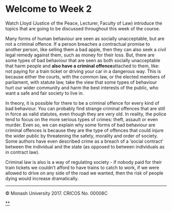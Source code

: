 # Welcome to Week 2

Watch Lloyd (Justice of the Peace, Lecturer, Faculty of Law) introduce the topics that are going to be discussed throughout this week of the course.

Many forms of human behaviour are seen as socially unacceptable, but are not a criminal offence. If a person breaches a contractual promise to another person, like selling them a bad apple, then they can also seek a civil legal remedy against them, such as money for their loss. But, there are some types of bad behaviour that are seen as both socially unacceptable that harm people and **also have a criminal offence**attached to them, like: not paying for a train ticket or driving your car in a dangerous way. This is because either the courts, with the common law, or the elected members of parliament, with statute law, take the view that some types of behaviour hurt our wider community and harm the best interests of the public, who want a safe and fair society to live in.

In theory, it is possible for there to be a criminal offence for every kind of bad behaviour. You can probably find strange criminal offences that are still in force as valid statutes, even though they are very old. In reality, the police tend to focus on the more serious types of crimes: theft, assault or even murder. Even so, we can explain why some forms of bad behaviour are criminal offences is because they are the type of offences that could injure the wider public by threatening the safety, morality and order of society. Some authors have even described crime as a breach of a ‘social contract’ between the individual and the state (as opposed to between individuals as in contract law).

Criminal law is also is a way of regulating society - if nobody paid for their train tickets we couldn’t afford to have trains to catch to work, if we were allowed to drive on any side of the road we wanted, then the risk of people dying would increase dramatically.

------

© Monash University 2017. CRICOS No. 00008C

[**](https://www.futurelearn.com/courses/law-for-non-lawyers/3/steps/177734#fl-comments)
